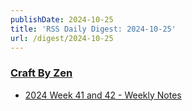 ```yaml
---
publishDate: 2024-10-25
title: 'RSS Daily Digest: 2024-10-25'
url: /digest/2024-10-25
---
```


### [Craft By Zen](https://craftbyzen.com/)

  * [2024 Week 41 and 42 - Weekly Notes](https://craftbyzen.com/blog/2024-10-24-w41-w42-weekly-notes/)
  
